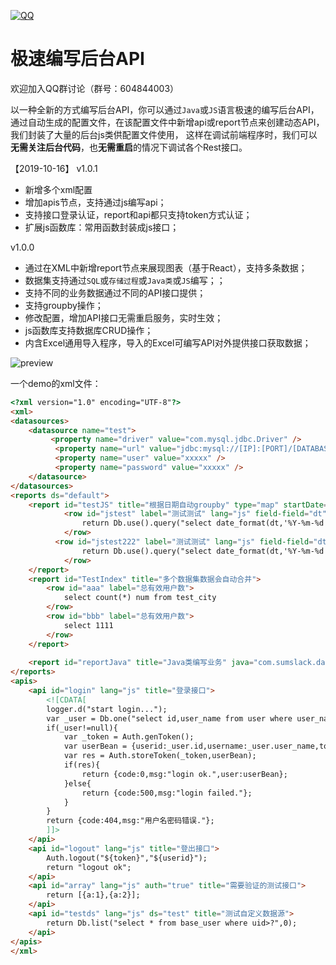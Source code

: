 [![QQ](http://pub.idqqimg.com/wpa/images/group.png)](https://jq.qq.com/?_wv=1027&k=5HWgxBZ)

极速编写后台API
===================

欢迎加入QQ群讨论（群号：604844003）

以一种全新的方式编写后台API，你可以通过`Java`或`JS`语言极速的编写后台API，通过自动生成的配置文件，在该配置文件中新增api或report节点来创建动态API，我们封装了大量的后台js类供配置文件使用，
这样在调试前端程序时，我们可以**无需关注后台代码**，也**无需重启**的情况下调试各个Rest接口。

【2019-10-16】 v1.0.1
- 新增多个xml配置
- 增加apis节点，支持通过js编写api；
- 支持接口登录认证，report和api都只支持token方式认证；
- 扩展js函数库：常用函数封装成js接口；

v1.0.0
- 通过在XML中新增report节点来展现图表（基于React），支持多条数据；
- 数据集支持通过`SQL`或`存储过程`或`Java类`或`JS`编写；；
- 支持不同的业务数据通过不同的API接口提供；
- 支持groupby操作；
- 修改配置，增加API接口无需重启服务，实时生效；
- js函数库支持数据库CRUD操作；
- 内含Excel通用导入程序，导入的Excel可编写API对外提供接口获取数据；

<img src='http://h5.sumslack.com/1212.png'  alt='preview' />

一个demo的xml文件：

```html
<?xml version="1.0" encoding="UTF-8"?>
<xml>
<datasources>
    <datasource name="test">
      	 <property name="driver" value="com.mysql.jdbc.Driver" />
		  <property name="url" value="jdbc:mysql://[IP]:[PORT]/[DATABASE_NAME]?useUnicode=true&amp;characterEncoding=utf8&amp;autoReconnect=true" />
		  <property name="user" value="xxxxx" />
		  <property name="password" value="xxxxx" />
    </datasource>
</datasources>
<reports ds="default">
	<report id="testJS" title="根据日期自动groupby" type="map" startDate="2019-08-05" endDate="2019-08-12" step="day" java-align-data="true" dateFormat="yyyy-MM-dd">
			<row id="jstest" label="测试测试" lang="js" field-field="dt" field-v="num">
				return Db.use().query("select date_format(dt,'%Y-%m-%d') dt,temp num from test_city_temp where city=?",1);
			</row>
		  <row id="jstest222" label="测试测试" lang="js" field-field="dt" field-v="num">
				return Db.use().query("select date_format(dt,'%Y-%m-%d') dt,temp num from test_city_temp where city=?",2);
			</row>
	</report>				
	<report id="TestIndex" title="多个数据集数据会自动合并">
		<row id="aaa" label="总有效用户数">
			select count(*) num from test_city
		</row>
		<row id="bbb" label="总有效用户数">
			select 1111
		</row>
	</report>
	
	<report id="reportJava" title="Java类编写业务" java="com.sumslack.dataset.api.report.impl.ReportTest" />
</reports>
<apis>
	<api id="login" lang="js" title="登录接口">
		<![CDATA[			
		logger.d("start login...");
		var _user = Db.one("select id,user_name from user where user_name = ? and password = ?",params.username,params.password);
		if(_user!=null){
			var _token = Auth.genToken();
			var userBean = {userid:_user.id,username:_user.user_name,token:_token};
			var res = Auth.storeToken(_token,userBean);
			if(res){
				return {code:0,msg:"login ok.",user:userBean};
			}else{
				return {code:500,msg:"login failed."};
			}
		}
		return {code:404,msg:"用户名密码错误."};
		]]>
	</api>
	<api id="logout" lang="js" title="登出接口">
		Auth.logout("${token}","${userid}");
		return "logout ok";
	</api>
  	<api id="array" lang="js" auth="true" title="需要验证的测试接口">
		return [{a:1},{a:2}];
	</api>
	<api id="testds" lang="js" ds="test" title="测试自定义数据源">
		return Db.list("select * from base_user where uid>?",0);
	</api>
</apis>
</xml>
```